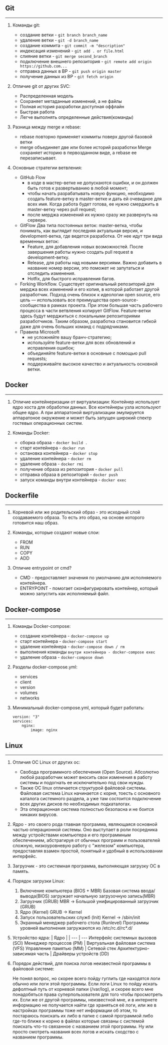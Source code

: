 ## Git
***

1. Команды git:
	* создание ветки - ` git branch branch_name `
	* удаление ветки - ` git -d branch_name `
	* создание коммита - ` git commit -m "description" `
	* индексация изменений - ` git add . or file.html `
	* слияние ветки - ` git merge second_branch `
	* подключение внешнего репозитория - ` git remote add origin https://github.com... `
	* отправка данных в ВР - ` git push origin master `
	* получение данных из ВР - ` git fetch origin `

2. Отличие git от других SVC:
	* Распределенная модель
	* Сохраняет метаданные изменений, а не файлы
	* Полная история разработки доступная оффлайн
	* Быстрая работа
	* Легче выполнять определенные действия(команды)

3. Разница между merge и rebase:
	- rebase повторно применяет коммиты поверх другой базовой ветки
	- merge объединяет две или более историй разработки
	Merge сохраняет историю в первозданном виде, а rebase ее перезаписывает.

4. Основные стратегии ветвления:
	* GitHub Flow
		* в коде в мастер-ветке не допускаются ошибки, и он должен быть готов к развертыванию в любой момент;
		* чтобы начать разрабатывать новую функцию, необходимо создать feature-ветку в master-ветке и дать ей очевидное для всех имя. Когда работа будет готова, ее нужно смерджить в master-ветку через pull request;
		* после мерджа изменений их нужно сразу же развернуть на сервере.
	* GitFlow
	  	Два типа постоянных веток: master-ветка, чтобы понимать, как выглядит последняя актуальная версия, и development-ветка, где ведется разработка. От нее идут три вида временных веток:
		* Feature, для добавления новых возможностей. После завершения работы нужно создать pull request в development-ветку.
		* Release, для работы над новыми версиями. Важно добавить в название номер версии, это поможет не запутаться и отследить изменения.
		* Hotfix, для быстрого исправления багов.
	* Forking Workflow.
		Существует оригинальный репозиторий для мерджа всех изменений и его копия, в которой работает другой разработчик. Подход очень близок к идеологии open source, его цель — использовать все преимущества open-source-сообщества в рамках проекта. При этом большая часть рабочего процесса в части ветвления копирует GitFlow. Feature-ветки здесь будут мерджиться с локальными репозиториями разработчиков. Таким образом, разработка становится гибкой даже для очень больших команд с подрядчиками.
	* Правила Microsoft
		* не усложняйте вашу бранч-стратегию;
		* используйте feature-ветки для всех обновлений и исправления ошибок;
		* объединяйте feature-ветки в основные с помощью pull requests;
		* поддерживайте высокое качество и актуальность основной ветки.

## Docker
***

1. Отличие контейнеризации от виртуализации:
	Контейнер использует ядро хоста для обработки данных. Все контейнеры узла используют общее ядро. А при аппаратоной виртуализации эмулируется аппаратоное окружение и может быть запущен широкий спектр гостевых операционных систем.

2. Команды Docker:
	* сборка образа - ` docker build . `
	* старт контейнера - ` docker run `
	* остановка контейнера - ` docker stop `
	* удаление контейнера - ` docker rm `
	* удаление образа - ` docker rmi `
	* получение образа из репозитория - ` docker pull `
	* отправка образа в репозиторий - ` docker push `
	* запуск команды внутри контейнера - ` docker exec `

## Dockerfile
***

1. Корневой или же родительский образ - это исходный слой создаваемого образа. То есть это образ, на основе которого готовится наш образ.

2. Команды, которые создают новые слои:
	* FROM
	* RUN
	* COPY
	* ADD

3. Отличие entrypoint от cmd?
	* CMD - предоставляет значения по умолчанию для исполняемого контейнера.
	* ENTRYPOINT - помогает сконфигурировать контейнер, который можно запустить как исполняемый файл.

## Docker-compose
***

1. Команды Docker-compose:
	* создание контейнера - ` docker-compose up `
	* старт контейнера - ` docker-compose start `
	* удаление контейнера - ` docker-compose down / rm `
	* выполнения команды ` внутри контейнера - docker-compose exec `
	* удаление образа - ` docker-compose down `

2. Разделы docker-compose.yml:
	* services
	* client
	* version
	* volumes
	* networks

3. Минимальный docker-compose.yml, который будет работать:
	```
	version: "3"
	services:
		nginx:
			image: nginx
	```
## Linux
***

1. Отличия ОС Linux от других ос:
	* Свобода программного обеспечения (Open Source). Абсолютно любой разработчик может вносить свои изменения в работу системы и подогнать ее исключительно под свои нужды.
	* Также ОС linux отличается структурой файловой системы. Файловая система Linux начинается с корня, тоесть с основного каталога системного раздела, а уже там состоится подключение всех других дисков по необходимых подкаталогах.
	* Эта операционная система полностью безопасна и не боится никаких вирусов.

2. Ядро - это своего рода главная программа, являющаяся основной частью операционной системы. Оно выступает в роли посредника между устройствами компьютера и его программным обеспечением, абстрагируя от обычных программ и пользователей сложную, низкоуровневую работу с "железом" компьютера, предоставляя взамен простой, понятный и удобный в использовании интерфейс.

3. Загрузчик - это системная программа, выполняющая загрузку ОС в память.

4. Порядок загрузки Linux:
	1. Включение компьютера (BIOS + MBR)
		Базовая система ввода/вывода(BIOS) загружает начальную загрузочную запись(MBR)
	2. Загрузчик (GRUB)
		MBR -> Большой унифицированный загрузчик (GRUB)
	3. Ядро (Kernel)
		GRUB -> Kernel
	4. Запуск пользовательских служб (Init)
		Kernel -> /sbin/init
	5. Экранный менеджер рабочего стола (Runlevel)
		Программы уровней выполнения загружаются из /etc/rc.d/rc\*.d/

5. Устройство ядра:
	| Ядро | | 
	 --- | ---
	Интерфейс системных вызовов (SCI)
	Менеджер процессов (PM) | Виртуальная файловая система (VFS)
	Управление памятью (MM) | Сетевой стек
	Архитектурно-зависимая часть | Драйверы устройств (DD)

6. Порядок действий, для поиска логов неизвестной программы в файловой системе:

	Не понял вопрос, но скорее всего пойду гуглить где находятся логи обычно или логи этой программы. Если логи Linux то пойду искать дефолтный путь от корневой папки (/var/log), и скорее всего мне понадобяться права суперпользователя для того чтобы просмотреть их. Если же от другой программы, неизвестной мне, и в интернете информацию не получается найти где храняться её логи, или же в настройках программы тоже нет информации об этом, то постараюсь поискать их либо в папке с самой программой либо где-то ближе к корню в файлах которые связаны с системой поискать что-то связанное с названием этой программы. Ну или просто смотреть названия всех логов и искать сходство с названием программы.
